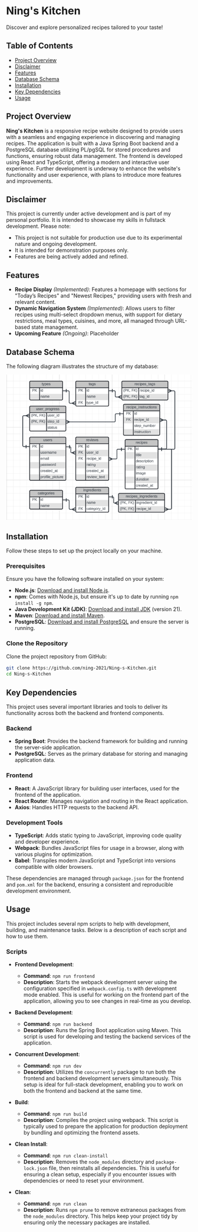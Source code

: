 # Ning's Kitchen
Discover and explore personalized recipes tailored to your taste!

## Table of Contents

- [Project Overview](#project-overview)
- [Disclaimer](#disclaimer)
- [Features](#features)
- [Database Schema](#database-schema)
- [Installation](#installation)
- [Key Dependencies](#key-dependencies)
- [Usage](#usage)

## Project Overview

**Ning's Kitchen** is a responsive recipe website designed to provide users with a seamless and engaging experience in discovering and managing recipes. The application is built with a Java Spring Boot backend and a PostgreSQL database utilizing PL/pgSQL for stored procedures and functions, ensuring robust data management. The frontend is developed using React and TypeScript, offering a modern and interactive user experience.
Further development is underway to enhance the website's functionality and user experience, with plans to introduce more features and improvements.

## Disclaimer

This project is currently under active development and is part of my personal portfolio. It is intended to showcase my skills in fullstack development. Please note:
- This project is not suitable for production use due to its experimental nature and ongoing development. 
- It is intended for demonstration purposes only.
- Features are being actively added and refined.

## Features

- **Recipe Display** _(Implemented)_: Features a homepage with sections for "Today’s Recipes" and "Newest Recipes," providing users with fresh and relevant content.
- **Dynamic Navigation System** _(Implemented)_: Allows users to filter recipes using multi-select dropdown menus, with support for dietary restrictions, meal types, cuisines, and more, all managed through URL-based state management.
- **Upcoming Feature** _(Ongoing)_: Placeholder

## Database Schema
The following diagram illustrates the structure of my database:

![SQL Schema](./src/main/resources/image/schema.png)


## Installation

Follow these steps to set up the project locally on your machine.

### Prerequisites

Ensure you have the following software installed on your system:

- **Node.js**: [Download and install Node.js](https://nodejs.org/).
- **npm**: Comes with Node.js, but ensure it's up to date by running `npm install -g npm`.
- **Java Development Kit (JDK)**: [Download and install JDK](https://www.oracle.com/java/technologies/javase-jdk11-downloads.html) (version 21).
- **Maven**: [Download and install Maven](https://maven.apache.org/install.html).
- **PostgreSQL**: [Download and install PostgreSQL](https://www.postgresql.org/download/) and ensure the server is running.

### Clone the Repository

Clone the project repository from GitHub:

```bash
git clone https://github.com/ning-2021/Ning-s-Kitchen.git
cd Ning-s-Kitchen
```
## Key Dependencies

This project uses several important libraries and tools to deliver its functionality across both the backend and frontend components.

### Backend

- **Spring Boot**: Provides the backend framework for building and running the server-side application.
- **PostgreSQL**: Serves as the primary database for storing and managing application data.

### Frontend

- **React**: A JavaScript library for building user interfaces, used for the frontend of the application.
- **React Router**: Manages navigation and routing in the React application.
- **Axios**: Handles HTTP requests to the backend API.

### Development Tools

- **TypeScript**: Adds static typing to JavaScript, improving code quality and developer experience.
- **Webpack**: Bundles JavaScript files for usage in a browser, along with various plugins for optimization.
- **Babel**: Transpiles modern JavaScript and TypeScript into versions compatible with older browsers.

These dependencies are managed through `package.json` for the frontend and `pom.xml` for the backend, ensuring a consistent and reproducible development environment.

## Usage

This project includes several npm scripts to help with development, building, and maintenance tasks. Below is a description of each script and how to use them.

### Scripts

- **Frontend Development**:
    - **Command**: `npm run frontend`
    - **Description**: Starts the webpack development server using the configuration specified in `webpack.config.ts` with development mode enabled. This is useful for working on the frontend part of the application, allowing you to see changes in real-time as you develop.

- **Backend Development**:
    - **Command**: `npm run backend`
    - **Description**: Runs the Spring Boot application using Maven. This script is used for developing and testing the backend services of the application.

- **Concurrent Development**:
    - **Command**: `npm run dev`
    - **Description**: Utilizes the `concurrently` package to run both the frontend and backend development servers simultaneously. This setup is ideal for full-stack development, enabling you to work on both the frontend and backend at the same time.

- **Build**:
    - **Command**: `npm run build`
    - **Description**: Compiles the project using webpack. This script is typically used to prepare the application for production deployment by bundling and optimizing the frontend assets.

- **Clean Install**:
    - **Command**: `npm run clean-install`
    - **Description**: Removes the `node_modules` directory and `package-lock.json` file, then reinstalls all dependencies. This is useful for ensuring a clean setup, especially if you encounter issues with dependencies or need to reset your environment.

- **Clean**:
    - **Command**: `npm run clean`
    - **Description**: Runs `npm prune` to remove extraneous packages from the `node_modules` directory. This helps keep your project tidy by ensuring only the necessary packages are installed.
